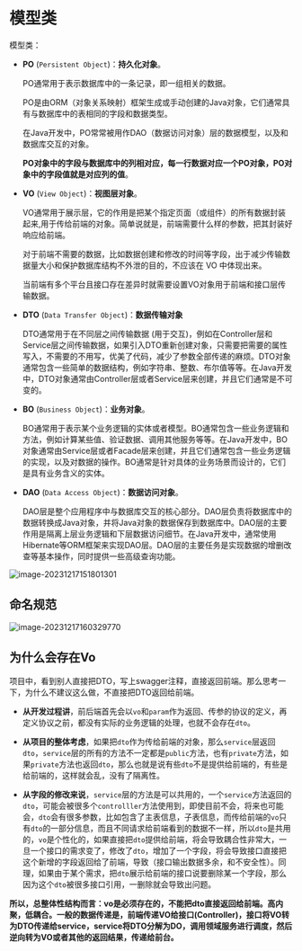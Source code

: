 # 模型类

模型类：

- **PO** (`Persistent Object`)：**持久化对象**。

  PO通常用于表示数据库中的一条记录，即一组相关的数据。

  PO是由ORM（对象关系映射）框架生成或手动创建的Java对象，它们通常具有与数据库中的表相同的字段和数据类型。

  在Java开发中，PO常常被用作DAO（数据访问对象）层的数据模型，以及和数据库交互的对象。

  **PO对象中的字段与数据库中的列相对应，每一行数据对应一个PO对象，PO对象中的字段值就是对应列的值**。

- **VO** (`View Object`)：**视图层对象**。

  VO通常用于展示层，它的作用是把某个指定页面（或组件）的所有数据封装起来,用于传给前端的对象。简单说就是，前端需要什么样的参数，把其封装好响应给前端。

  对于前端不需要的数据，比如数据创建和修改的时间等字段，出于减少传输数据量大小和保护数据库结构不外泄的目的，不应该在 VO 中体现出来。

  当前端有多个平台且接口存在差异时就需要设置VO对象用于前端和接口层传输数据。

- **DTO** (`Data Transfer Object`)：**数据传输对象**

  DTO通常用于在不同层之间传输数据 (用于交互)，例如在Controller层和Service层之间传输数据，如果引入DTO重新创建对象，只需要把需要的属性写入，不需要的不用写，优美了代码，减少了参数全部传递的麻烦。DTO对象通常包含一些简单的数据结构，例如字符串、整数、布尔值等等。在Java开发中，DTO对象通常由Controller层或者Service层来创建，并且它们通常是不可变的。

- **BO** (`Business Object`)：**业务对象**。

  BO通常用于表示某个业务逻辑的实体或者模型。BO通常包含一些业务逻辑和方法，例如计算某些值、验证数据、调用其他服务等等。在Java开发中，BO对象通常由Service层或者Facade层来创建，并且它们通常包含一些业务逻辑的实现，以及对数据的操作。BO通常是针对具体的业务场景而设计的，它们是具有业务含义的实体。

- **DAO** (`Data Access Object`)：**数据访问对象**。

  DAO层是整个应用程序中与数据库交互的核心部分。DAO层负责将数据库中的数据转换成Java对象，并将Java对象的数据保存到数据库中。DAO层的主要作用是隔离上层业务逻辑和下层数据访问细节。在Java开发中，通常使用Hibernate等ORM框架来实现DAO层。DAO层的主要任务是实现数据的增删改查等基本操作，同时提供一些高级查询功能。

![image-20231217151801301](https://fastly.jsdelivr.net/gh/LetengZzz/img/java/others/202412092350834.png) 

## 命名规范

![image-20231217160329770](https://fastly.jsdelivr.net/gh/LetengZzz/img/java/others/202412092350304.png)

## 为什么会存在Vo

项目中，看到别人直接把DTO，写上swagger注释，直接返回前端。那么思考一下，为什么不建议这么做，不直接把DTO返回给前端。

- **从开发过程讲**，前后端首先会以`vo`和`param`作为返回、传参的协议的定义，再定义协议之前，都没有实际的业务逻辑的处理，也就不会存在`dto`。

- **从项目的整体考虑**，如果把`dto`作为传给前端的对象，那么`service`层返回`dto`，`service`层的所有的方法不一定都是`public`方法，也有`private`方法，如果`private`方法也返回`dto`，那么也就是说有些`dto`不是提供给前端的，有些是给前端的，这样就会乱，没有了隔离性。

- **从字段的修改来说**，`service`层的方法是可以共用的，一个`service`方法返回的`dto`，可能会被很多个`controlller`方法使用到，即使目前不会，将来也可能会，`dto`会有很多参数，比如包含了主表信息，子表信息，而传给前端的`vo`只有`dto`的一部分信息，而且不同请求给前端看到的数据不一样，所以`dto`是共用的，`vo`是个性化的，如果直接把`dto`提供给前端，将会导致耦合性非常大，一旦一个接口的需求变了，修改了`dto`，增加了一个字段，将会导致接口直接把这个新增的字段返回给了前端，导致（接口输出数据多余，和不安全性）。同理，如果由于某个需求，把`dto`展示给前端的接口说要删除某一个字段，那么因为这个`dto`被很多接口引用，一删除就会导致出问题。

**所以，总整体性结构而言：vo是必须存在的，不能把dto直接返回给前端。高内聚，低耦合。一般的数据传递是，前端传递VO给接口(Controller)，接口将VO转为DTO传递给service，service将DTO分解为DO，调用领域服务进行调度，然后逆向转为VO或者其他的返回结果，传递给前台。**
